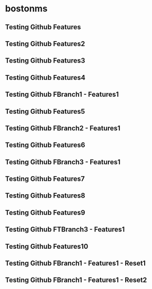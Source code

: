 # bostonms
## Testing Github Features
## Testing Github Features2
## Testing Github Features3
## Testing Github Features4
## Testing Github FBranch1 - Features1
## Testing Github Features5
## Testing Github FBranch2 - Features1
## Testing Github Features6
## Testing Github FBranch3 - Features1
## Testing Github Features7
## Testing Github Features8
## Testing Github Features9
## Testing Github FTBranch3 - Features1
## Testing Github Features10
## Testing Github FBranch1 - Features1 - Reset1
## Testing Github FBranch1 - Features1 - Reset2
